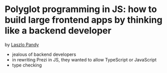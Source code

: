 Polyglot programming in JS: how to build large frontend apps by thinking like a backend developer
=================================================================================================

by [Laszlo Pandy](http://laszlopandy.com/)

* jealous of backend developers
* in rewriting Prezi in JS, they wanted to allow TypeScript or JavaScript
* type checking